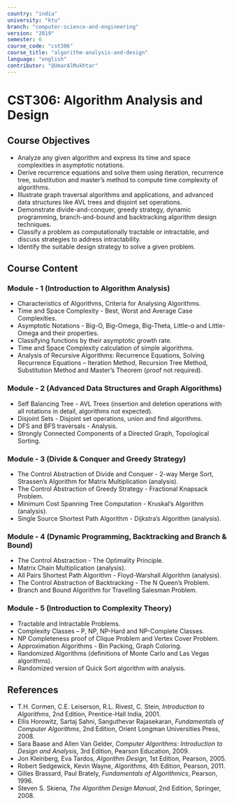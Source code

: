 ```yaml
---
country: "india"
university: "ktu"
branch: "computer-science-and-engineering"
version: "2019"
semester: 6
course_code: "cst306"
course_title: "algorithm-analysis-and-design"
language: "english"
contributor: "@UmarAlMukhtar"
---
```


# CST306: Algorithm Analysis and Design

## Course Objectives
* Analyze any given algorithm and express its time and space complexities in asymptotic notations.
* Derive recurrence equations and solve them using iteration, recurrence tree, substitution and master’s method to compute time complexity of algorithms.
* Illustrate graph traversal algorithms and applications, and advanced data structures like AVL trees and disjoint set operations.
* Demonstrate divide-and-conquer, greedy strategy, dynamic programming, branch-and-bound and backtracking algorithm design techniques.
* Classify a problem as computationally tractable or intractable, and discuss strategies to address intractability.
* Identify the suitable design strategy to solve a given problem.

## Course Content

### Module - 1 (Introduction to Algorithm Analysis)
* Characteristics of Algorithms, Criteria for Analysing Algorithms.
* Time and Space Complexity - Best, Worst and Average Case Complexities.
* Asymptotic Notations - Big-O, Big-Omega, Big-Theta, Little-o and Little-Omega and their properties.
* Classifying functions by their asymptotic growth rate.
* Time and Space Complexity calculation of simple algorithms.
* Analysis of Recursive Algorithms: Recurrence Equations, Solving Recurrence Equations – Iteration Method, Recursion Tree Method, Substitution Method and Master’s Theorem (proof not required).

### Module - 2 (Advanced Data Structures and Graph Algorithms)
* Self Balancing Tree - AVL Trees (insertion and deletion operations with all rotations in detail, algorithms not expected).
* Disjoint Sets - Disjoint set operations, union and find algorithms.
* DFS and BFS traversals - Analysis.
* Strongly Connected Components of a Directed Graph, Topological Sorting.

### Module - 3 (Divide & Conquer and Greedy Strategy)
* The Control Abstraction of Divide and Conquer - 2-way Merge Sort, Strassen’s Algorithm for Matrix Multiplication (analysis).
* The Control Abstraction of Greedy Strategy - Fractional Knapsack Problem.
* Minimum Cost Spanning Tree Computation - Kruskal’s Algorithm (analysis).
* Single Source Shortest Path Algorithm - Dijkstra’s Algorithm (analysis).

### Module - 4 (Dynamic Programming, Backtracking and Branch & Bound)
* The Control Abstraction - The Optimality Principle.
* Matrix Chain Multiplication (analysis).
* All Pairs Shortest Path Algorithm - Floyd-Warshall Algorithm (analysis).
* The Control Abstraction of Backtracking - The N Queen’s Problem.
* Branch and Bound Algorithm for Travelling Salesman Problem.

### Module - 5 (Introduction to Complexity Theory)
* Tractable and Intractable Problems.
* Complexity Classes – P, NP, NP-Hard and NP-Complete Classes.
* NP Completeness proof of Clique Problem and Vertex Cover Problem.
* Approximation Algorithms - Bin Packing, Graph Coloring.
* Randomized Algorithms (definitions of Monte Carlo and Las Vegas algorithms).
* Randomized version of Quick Sort algorithm with analysis.

## References
* T.H. Cormen, C.E. Leiserson, R.L. Rivest, C. Stein, *Introduction to Algorithms*, 2nd Edition, Prentice-Hall India, 2001.
* Ellis Horowitz, Sartaj Sahni, Sanguthevar Rajasekaran, *Fundamentals of Computer Algorithms*, 2nd Edition, Orient Longman Universities Press, 2008.
* Sara Baase and Allen Van Gelder, *Computer Algorithms: Introduction to Design and Analysis*, 3rd Edition, Pearson Education, 2009.
* Jon Kleinberg, Eva Tardos, *Algorithm Design*, 1st Edition, Pearson, 2005.
* Robert Sedgewick, Kevin Wayne, *Algorithms*, 4th Edition, Pearson, 2011.
* Gilles Brassard, Paul Brately, *Fundamentals of Algorithmics*, Pearson, 1996.
* Steven S. Skiena, *The Algorithm Design Manual*, 2nd Edition, Springer, 2008.
